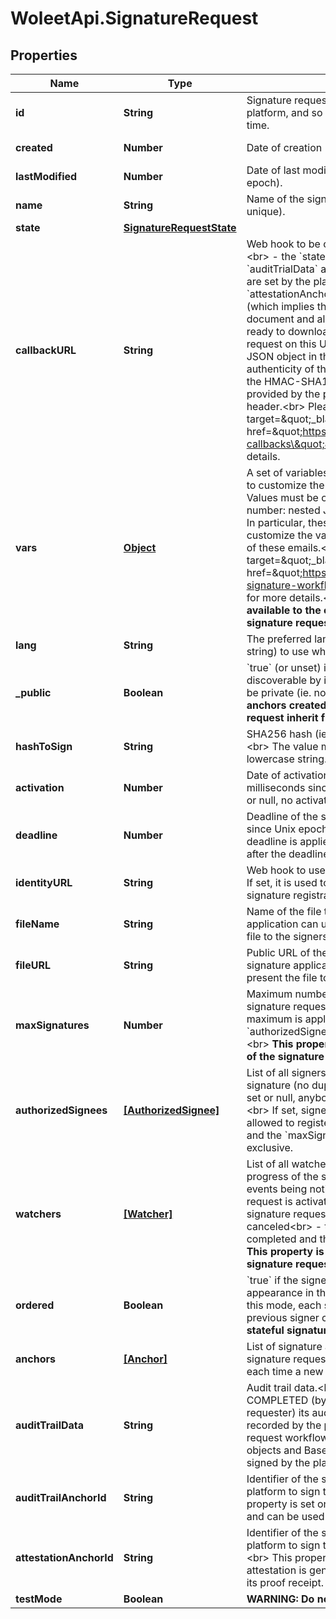 # WoleetApi.SignatureRequest

## Properties

Name | Type | Description | Notes
------------ | ------------- | ------------- | -------------
**id** | **String** | Signature request identifier. It is allocated by the platform, and so must not be provided at creation time. | [optional] [readonly] 
**created** | **Number** | Date of creation (in milliseconds since Unix epoch). | [optional] [readonly] 
**lastModified** | **Number** | Date of last modification (in milliseconds since Unix epoch). | [optional] [readonly] 
**name** | **String** | Name of the signature request (doesn&#39;t need to be unique). | 
**state** | [**SignatureRequestState**](SignatureRequestState.md) |  | [optional] 
**callbackURL** | **String** | Web hook to be called by the platform whenever:&lt;br&gt; - the &#x60;state&#x60; property changes&lt;br&gt; - the &#x60;auditTrialData&#x60; and &#x60;auditTrailAnchorId&#x60; properties are set by the platform&lt;br&gt; - the &#x60;attestationAnchorId&#x60; property is set by the platform (which implies that the Signature Attestation document and all the proof of signature receipts are ready to download)&lt;br&gt; the platform does a POST request on this URL with the signature request as a JSON object in the request body.&lt;br&gt; Verifying the authenticity of the callback can be done by checking the HMAC-SHA1 signature of the request body provided by the platform in the &#x60;x-woleet-signature&#x60; header.&lt;br&gt; Please refer to the &lt;a target&#x3D;\&quot;_blank\&quot; href&#x3D;\&quot;https://doc.woleet.io/reference#using-callbacks\&quot;&gt;documentation&lt;/a&gt; for more details.  | [optional] 
**vars** | [**Object**](.md) | A set of variables (key/value pairs) that can be used to customize the signature request workflow.&lt;br&gt; Values must be of type null, boolean, string or number: nested JSON objects are not allowed.&lt;br&gt; In particular, these variables can be used to customize the various email sent and disable some of these emails.&lt;br&gt; Please refer to the &lt;a target&#x3D;\&quot;_blank\&quot; href&#x3D;\&quot;https://doc.woleet.io/reference#custom-signature-workflow\&quot;&gt;documentation&lt;/a&gt; for more details.&lt;br&gt; **This property is only available to the owner and the signers of the signature request.**  | [optional] 
**lang** | **String** | The preferred language (provided as an ISO 639-1 string) to use when emailing the signers. | [optional] 
**_public** | **Boolean** | &#x60;true&#x60; (or unset) if the signature request is public (ie. discoverable by its &#x60;hashToSign&#x60;) or &#x60;false&#x60; if it must be private (ie. not discoverable).&lt;br&gt; **Signature anchors created in the scope of a signature request inherit from its &#x60;public&#x60; property.**  | [optional] 
**hashToSign** | **String** | SHA256 hash (ie. the fingerprint) of the file to sign.&lt;br&gt; The value must be provided as an hexadecimal lowercase string.  | 
**activation** | **Number** | Date of activation of the signature request (in milliseconds since Unix epoch).&lt;br&gt; When not set or null, no activation date is applied.  | [optional] 
**deadline** | **Number** | Deadline of the signature request (in milliseconds since Unix epoch).&lt;br&gt; When not set or null, no deadline is applied.&lt;br&gt; If set, signatures registered after the deadline are refused.  | [optional] 
**identityURL** | **String** | Web hook to use to verify the signers&#39; identity.&lt;br&gt; If set, it is used to verify the identity of the signers at signature registration time.  | [optional] 
**fileName** | **String** | Name of the file to sign.&lt;br&gt; If set, the signature application can use it to give an indication about the file to the signers.  | [optional] 
**fileURL** | **String** | Public URL of the file to sign.&lt;br&gt; If set, the signature application can use it to download and present the file to the signers.  | [optional] 
**maxSignatures** | **Number** | Maximum number of signatures to accept for this signature request.&lt;br&gt; When not set or null, no maximum is applied.&lt;br&gt; This property and the &#x60;authorizedSignees&#x60; property are mutually exclusive.&lt;br&gt; **This property is only available to the owner of the signature request.**  | [optional] 
**authorizedSignees** | [**[AuthorizedSignee]**](AuthorizedSignee.md) | List of all signers authorized to register their signature (no duplicate is authorized).&lt;br&gt; When not set or null, anybody can sign the signature request.&lt;br&gt; If set, signers not being part of this list are not allowed to register their signature.&lt;br&gt; This property and the &#x60;maxSignatures&#x60; property are mutually exclusive.  | [optional] 
**watchers** | [**[Watcher]**](Watcher.md) | List of all watchers to notify by email about the progress of the signature request.&lt;br&gt; The set of events being notified are:&lt;br&gt; - the signature request is activated&lt;br&gt; - a signer signs the signature request&lt;br&gt; - the signature request is canceled&lt;br&gt; - the signature request is closed or completed and the signature attestation is ready **This property is only available to the owner of the signature request.**  | [optional] 
**ordered** | **Boolean** | &#x60;true&#x60; if the signers must sign in their order of appearance in the &#x60;authorizedSignees&#x60; list.&lt;br&gt; In this mode, each signer is notified only when the previous signer completes his signature.&lt;br&gt; **Only stateful signature request can be ordered.**  | [optional] 
**anchors** | [**[Anchor]**](Anchor.md) | List of signature anchors created in the scope of this signature request&lt;br&gt; A signature anchor is created each time a new signature is registered.  | [optional] [readonly] 
**auditTrailData** | **String** | Audit trail data.&lt;br&gt; When the signature request is COMPLETED (by the platform) or CLOSED (by the requester) its audit trail (ie. the list of events recorded by the platform during the signature request workflow) is serialized to a JSON array of objects and Base64 encoded. This Base64 data is signed by the platform and recorded in this property.  | [optional] [readonly] 
**auditTrailAnchorId** | **String** | Identifier of the signature anchor created by the platform to sign the audit trail data.&lt;br&gt; This property is set only once the audit trail is generated and can be used to retrieve its proof receipt.  | [optional] [readonly] 
**attestationAnchorId** | **String** | Identifier of the signature anchor created by the platform to sign the Signature Attestation document.&lt;br&gt; This property is set only once the signature attestation is generated and can be used to retrieve its proof receipt.  | [optional] [readonly] 
**testMode** | **Boolean** | **WARNING: Do not use (test purpose only).**  | [optional] 


